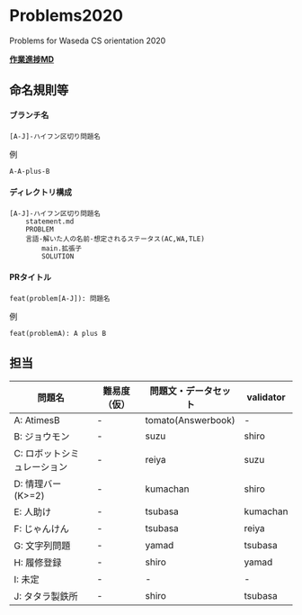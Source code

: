 # Problems2020
Problems for Waseda CS orientation 2020

**[作業進捗MD](summary.md)**

## 命名規則等
#### ブランチ名
```
[A-J]-ハイフン区切り問題名
```

例
```
A-A-plus-B
```

#### ディレクトリ構成
```
[A-J]-ハイフン区切り問題名
    statement.md
    PROBLEM
    言語-解いた人の名前-想定されるステータス(AC,WA,TLE)
        main.拡張子
        SOLUTION
```

#### PRタイトル
```
feat(problem[A-J]): 問題名
```

例
```
feat(problemA): A plus B
```

## 担当

| 問題名 | 難易度（仮） | 問題文・データセット | validator |
|---------------------------|--------------|----------------------|-----------|
| A: AtimesB | - | tomato(Answerbook) | - |
| B: ジョウモン | - | suzu | shiro |
| C: ロボットシミュレーション | - | reiya | suzu |
| D: 情理バー(K>=2) | - | kumachan | shiro |
| E: 人助け | - | tsubasa | kumachan |
| F: じゃんけん | - | tsubasa | reiya |
| G: 文字列問題 | - | yamad | tsubasa |
| H: 履修登録 | - | shiro | yamad |
| I: 未定 | - | - | - |
| J: タタラ製鉄所 | - | shiro | tsubasa |
